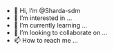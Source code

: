 - 👋 Hi, I’m @Sharda-sdm
- 👀 I’m interested in ...
- 🌱 I’m currently learning ...
- 💞️ I’m looking to collaborate on ...
- 📫 How to reach me ...

<!---
Sharda-sdm/Sharda-sdm is a ✨ special ✨ repository because its `README.md` (this file) appears on your GitHub profile.
You can click the Preview link to take a look at your changes.
--->
